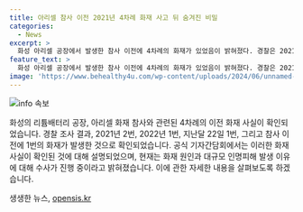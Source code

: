 ```yaml
---
title: 아리셀 참사 이전 2021년 4차례 화재 사고 뒤 숨겨진 비밀
categories:
  - News
excerpt: >
  화성 아리셀 공장에서 발생한 참사 이전에 4차례의 화재가 있었음이 밝혀졌다. 경찰은 2021년 2번, 2022년 1번, 참사 이틀 전인 지난달 22일 1번 등 총 4번의 화재를 확인했다고 전했다. 이에 따라 경찰은 공정과정에서의 문제나 사고 가능성을 조사 중이며, 현재 화재 원인과 인명피해 발생 이유를 수사 중이라고 전했다.
feature_text: >
  화성 아리셀 공장에서 발생한 참사 이전에 4차례의 화재가 있었음이 밝혀졌다. 경찰은 2021년 2번, 2022년 1번, 참사 이틀 전인 지난달 22일 1번 등 총 4번의 화재를 확인했다고 전했다. 이에 따라 경찰은 공정과정에서의 문제나 사고 가능성을 조사 중이며, 현재 화재 원인과 인명피해 발생 이유를 수사 중이라고 전했다.
image: 'https://www.behealthy4u.com/wp-content/uploads/2024/06/unnamed-file.png'
---
```


<p><img src="https://www.behealthy4u.com/wp-content/uploads/2024/06/unnamed-file.png" alt="info 속보" /></p>

<p>화성의 리튬배터리 공장, 아리셀 화재 참사와 관련된 4차례의 이전 화재 사실이 확인되었습니다. 경찰 조사 결과, 2021년 2번, 2022년 1번, 지난달 22일 1번, 그리고 참사 이전에 1번의 화재가 발생한 것으로 확인되었습니다. 공식 기자간담회에서는 이러한 화재 사실이 확인된 것에 대해 설명되었으며, 현재는 화재 원인과 대규모 인명피해 발생 이유에 대해 수사가 진행 중이라고 밝혀졌습니다. 이에 관한 자세한 내용을 살펴보도록 하겠습니다.</p>
생생한 뉴스, <a href="https://opensis.kr" rel="dofollow">opensis.kr</a>


